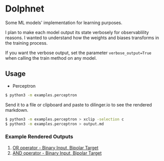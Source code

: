 # Dolphnet

Some ML models' implementation for learning purposes.

I plan to make each model output its state verbosely for observablility
reasons. I wanted to understand how the weights and biases transforms in the
training process.

If you want the verbose output, set the parameter `verbose_output=True` when
calling the train method on any model.

## Usage

* Perceptron

```bash
$ python3 -m examples.perceptron
```

Send it to a file or clipboard and paste to dilinger.io to see the rendered
markdown.

```bash
$ python3 -m examples.perceptron > xclip -selection c
$ python3 -m examples.perceptron > output.md
```

### Example Rendered Outputs

1. [OR operator - Binary Input, Bipolar Target](examples/perceptron_or.md)
1. [AND operator - Binary Input, Bipolar Target](examples/perceptron_and.md)
